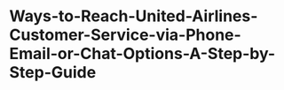 # Ways-to-Reach-United-Airlines-Customer-Service-via-Phone-Email-or-Chat-Options-A-Step-by-Step-Guide